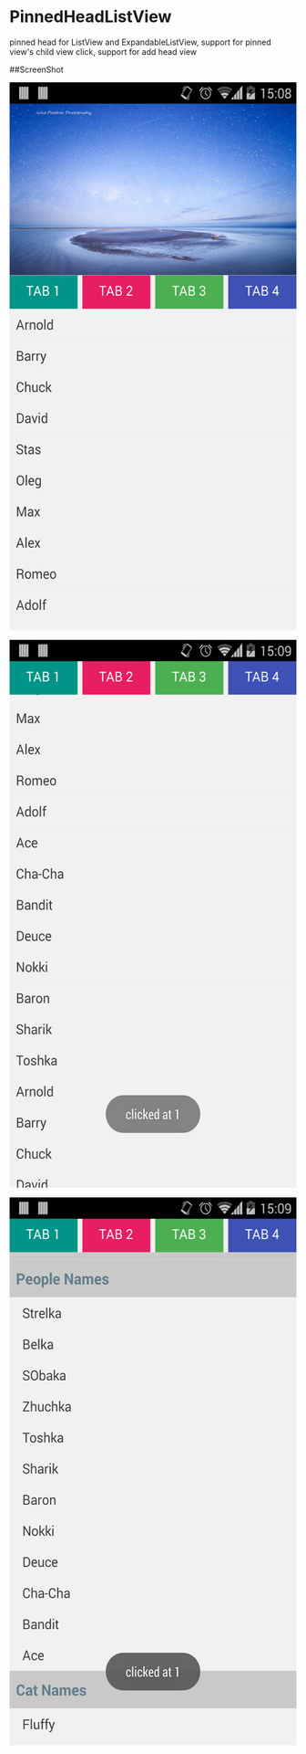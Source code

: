 PinnedHeadListView
==================

pinned head for ListView and ExpandableListView, support for pinned view's child view click, support for add head view

##ScreenShot
<p align="center">
  <img src="https://raw.githubusercontent.com/chenjishi/PinnedHeadListView/master/list1.jpg" 
  alt="usite" height="960" width="540"/>
</p>
<p align="center">
  <img src="https://raw.githubusercontent.com/chenjishi/PinnedHeadListView/master/list2.jpg" 
  alt="usite" height="960" width="540"/>
</p>
<p align="center">
  <img src="https://raw.githubusercontent.com/chenjishi/PinnedHeadListView/master/list3.jpg" 
  alt="usite" height="960" width="540"/>
</p>

